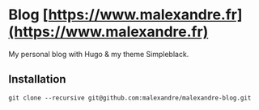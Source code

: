 # Blog [https://www.malexandre.fr](https://www.malexandre.fr)

My personal blog with Hugo & my theme Simpleblack.

## Installation

`git clone --recursive git@github.com:malexandre/malexandre-blog.git`
